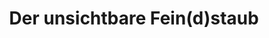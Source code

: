 ---
title: "Der unsichtbare Fein(d)staub"
decription: ""
layout: project
categories: klimawandel
permalink: /showroom/der-unsichtbare-feinstaub
image: showroom/der-unsichtbare-feinstaub.png
imageAlternativeText: ""
lang: de
ext_url: https://www.mdr.de/sachsen-anhalt/halle/halle/feinstaub-studentenprojekt-uni-halle-selbstversuch-studierende-messen-luftqualitaet-100.html
---